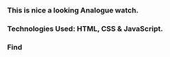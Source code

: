 ### This is nice a looking Analogue watch.

### Technologies Used: HTML, CSS & JavaScript.

### Find
